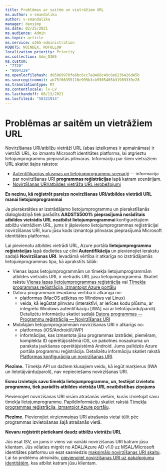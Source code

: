 ```yaml
---
title: Problēmas ar saitēm un vietrāžiem URL
ms.author: v-smandalika
author: v-smandalika
manager: dansimp
ms.date: 02/25/2021
ms.audience: Admin
ms.topic: article
ms.service: o365-administration
ROBOTS: NOINDEX, NOFOLLOW
localization_priority: Priority
ms.collection: Adm_O365
ms.custom:
- "7720"
- "9004329"
ms.openlocfilehash: d85069970fe6bc6cc7a8488c49c0e6236426d45b
ms.sourcegitcommit: ab75f66355116e995b3cb5505465b31989339e28
ms.translationtype: MT
ms.contentlocale: lv-LV
ms.lasthandoff: 08/13/2021
ms.locfileid: "58321914"
---
```

# <a name="issues-with-links-and-urls"></a>Problēmas ar saitēm un vietrāžiem URL

Novirzīšanas URI/atbilžu vietrāži URL (abas izteiksmes ir apmaināmas) ir vietrāži URL, ko izmanto Microsoft identitātes platforma, lai atgrieztu lietojumprogrammu pieprasītās pilnvaras. Informāciju par šiem vietrāžiem URL skatiet šajos rakstos:

- [Autentifikācijas plūsmas un lietojumprogrammu scenāriji](https://docs.microsoft.com/azure/active-directory/develop/authentication-flows-app-scenarios) — informācija par novirzīšanas URI **programmas reģistrācijas** lapā katram scenārijam.
- [Novirzīšanas URI/atbildes vietrāža URL ierobežojumi](https://docs.microsoft.com/azure/active-directory/develop/reply-url)

**Es nezinu, kā reģistrēt pareizo novirzīšanas URI/atbildes vietrādi URL manai lietojumprogrammai**

Ja pierakstāties ar izstrādājamo lietojumprogrammu un pierakstīšanās dialoglodziņā tiek parādīts **AADSTS50011: pieprasījumā norādītais atbildes vietrādis URL neatbilst lietojumprogrammai <your app ID>** konfigurētajiem atbilžu vietrāžiem URL, jums ir jāpievieno lietojumprogrammas reģistrācijai novirzīšanas URI, kuru jūsu kods izmantoja pilnvaras pieprasījumā Microsoft identitātes platformai.

Lai pievienotu atbildes vietrādi URL, Azure portāla **lietojumprogrammu reģistrācijas** lapā dodieties uz cilni **Autentifikācija** un pievienojiet ierakstu sadaļā **Novirzīšanas URI**. Ievadāmā vērtība ir atkarīga no izstrādājamās lietojumprogrammas tipa, kā aprakstīts tālāk:

- Vienas lapas lietojumprogrammām un tīmekļa lietojumprogrammām atbildes vietrādis URL ir vietrādis URL jūsu lietojumprogrammā. Skatiet rakstu [Vienas lapas lietojumprogrammas reģistrācija](https://docs.microsoft.com/azure/active-directory/develop/scenario-spa-app-registration#register-a-redirect-uri) vai [Tīmekļa programmas reģistrācija, izmantojot Azure portālu](https://docs.microsoft.com/azure/active-directory/develop/scenario-web-app-sign-user-app-registration?tabs=aspnetcore#register-an-app-using-azure-portal)
- Datora programmām ievadāmā vērtība ir atkarīga no:
    - platformas (MacOS atšķiras no Windows vai Linux)
    - veida, kā iegūstat pilnvaru (interaktīvi, ar ierīces kodu plūsmu, ar integrēto Windows autentifikāciju [IWA] vai ar lietotājvārdu/paroli).
    Detalizētu informāciju skatiet sadaļā [Datora programmas — Programmu reģistrācija — Novirzīšanas URI](https://docs.microsoft.com/azure/active-directory/develop/scenario-desktop-app-registration#redirect-uris)
- Mobilajām lietojumprogrammām novirzīšanas URI ir atkarīgs no:
    - platformas (iOS/Android/UWP)
    - informācijas, kas izmantota jūsu programmas izstrādei, piemēram, komplekta ID operētājsistēmā iOS, un pakotnes nosaukuma un paraksta jaukšanas operētājsistēmā Android. Jums palīdzēs Azure portāla programmu reģistrācija. Detalizētu informāciju skatiet rakstā [Platformas konfigurācija un novirzīšanas URI](https://docs.microsoft.com/azure/active-directory/develop/scenario-mobile-app-registration#platform-configuration-and-redirect-uris).

**Piezīme.** Tīmekļa API un dažiem klusajiem veidu, kā iegūt marķierus (IWA un lietotājvārdu/paroli), nav nepieciešams novirzīšanas URI.

**Esmu izvietojis savu tīmekļa lietojumprogrammu, un, testējot izvietoto programmu, tiek parādīts atbildes vietrāža URL neatbilstības ziņojums**

Pievienojiet novirzīšanas URI visām atrašanās vietām, kurās izvietojat savu tīmekļa lietojumprogrammu. Papildinformāciju skatiet rakstā [Tīmekļa programmas reģistrācija, izmantojot Azure portālu](https://docs.microsoft.com/azure/active-directory/develop/scenario-web-app-sign-user-app-registration).

**Piezīme.** Pievienojiet virzienmaiņas URI atrašanās vietai tūlīt pēc programmas izvietošanas šajā atrašanās vietā.

**Nevaru reģistrēt pietiekami daudz atbilžu vietrāžu URL**

Jūs esat ISV, un jums ir viens vai vairāki novirzīšanas URI katram jūsu klientam. Jūs vēlaties migrēt no ADAL/Azure AD v1.0 uz MSAL/Microsoft identitātes platformu un esat sasniedzis [maksimālo novirzīšanas URI skaitu](https://docs.microsoft.com/azure/active-directory/develop/reply-url#maximum-number-of-redirect-uris). Lai šo problēmu atrisinātu, [pievienojiet novirzīšanas URI uz pakalpojumu identitātēm](https://docs.microsoft.com/azure/active-directory/develop/reply-url#add-redirect-uris-to-service-principals), kas atbilst katram jūsu klientam.
